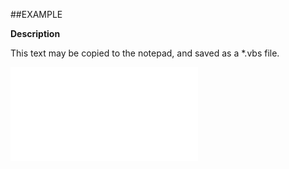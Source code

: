 

##EXAMPLE

**Description**

This text may be copied to the notepad, and saved as a *.vbs file.

![](../../Examples/vbs/ClientScript.OnCurrentContactBusinessChanged.vbs.txt)





